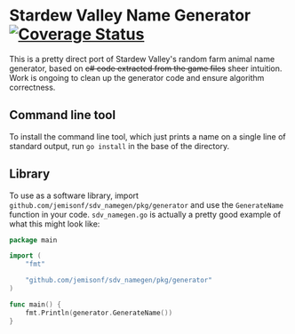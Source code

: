 # Stardew Valley Name Generator [![Coverage Status](https://coveralls.io/repos/github/jemisonf/sdv_namegen/badge.svg?branch=master)](https://coveralls.io/github/jemisonf/sdv_namegen?branch=master)

This is a pretty direct port of Stardew Valley's random farm animal name generator, based on ~~c# code extracted from the game files~~ sheer intuition. Work is ongoing to clean up the generator code and ensure algorithm correctness.

## Command line tool

To install the command line tool, which just prints a name on a single line of standard output, run `go install` in the base of the directory.

## Library

To use as a software library, import `github.com/jemisonf/sdv_namegen/pkg/generator` and use the `GenerateName` function in your code. `sdv_namegen.go` is actually a pretty good example of what this might look like:

```go
package main

import (
	"fmt"

	"github.com/jemisonf/sdv_namegen/pkg/generator"
)

func main() {
	fmt.Println(generator.GenerateName())
}
```

